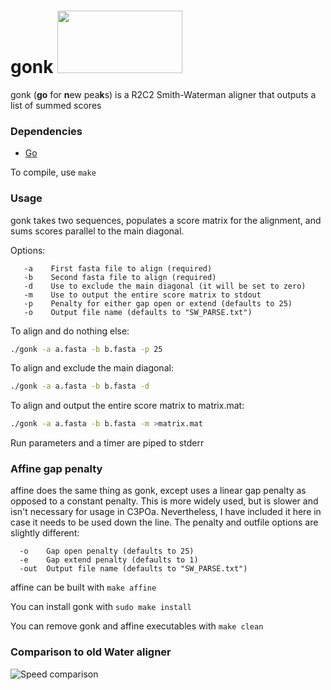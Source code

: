# gonk <img src="https://github.com/rvolden/gonk/blob/master/figs/gonkLogo.png" width="200" height="100" />
gonk (**go** for **n**ew pea**k**s) is a R2C2 Smith-Waterman aligner that outputs a list of summed scores

### Dependencies ###
- [Go](https://golang.org/dl/)

To compile, use `make`

### Usage ###
gonk takes two sequences, populates a score matrix for the alignment, and sums scores parallel to the main diagonal.

Options:
```
   -a    First fasta file to align (required)  
   -b    Second fasta file to align (required)  
   -d    Use to exclude the main diagonal (it will be set to zero)  
   -m    Use to output the entire score matrix to stdout  
   -p    Penalty for either gap open or extend (defaults to 25)  
   -o    Output file name (defaults to "SW_PARSE.txt")  
```

To align and do nothing else:
```bash
./gonk -a a.fasta -b b.fasta -p 25
```

To align and exclude the main diagonal:
```bash
./gonk -a a.fasta -b b.fasta -d
```

To align and output the entire score matrix to matrix.mat:
```bash
./gonk -a a.fasta -b b.fasta -m >matrix.mat
```

Run parameters and a timer are piped to stderr

### Affine gap penalty ###
affine does the same thing as gonk, except uses a linear gap penalty as opposed to a constant penalty. This is more widely used, but is slower and isn't necessary for usage in C3POa. Nevertheless, I have included it here in case it needs to be used down the line. The penalty and outfile options are slightly different:
```
  -o    Gap open penalty (defaults to 25)  
  -e    Gap extend penalty (defaults to 1)  
  -out  Output file name (defaults to "SW_PARSE.txt")  
```

affine can be built with `make affine`

You can install gonk with `sudo make install`

You can remove gonk and affine executables with `make clean`

### Comparison to old Water aligner ###
![Speed comparison](https://github.com/rvolden/gonk/blob/master/figs/alignTimeComp.png "Speed comparison")
